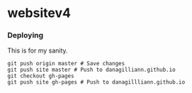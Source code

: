 # websitev4

### Deploying
This is for my sanity.

```
git push origin master # Save changes
git push site master # Push to danagilliann.github.io
git checkout gh-pages
git push site gh-pages # Push to danagillliann.github.io
```
